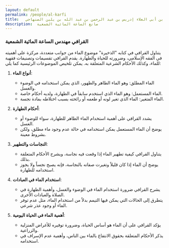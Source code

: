 ```yaml
---
layout: default
permalink: /people/al-karfi
title:   المغربي شهاب الدين القرافي هو شهاب الدين أبو العباس أحمد بن أبي العلاء إدريس بن عبد الرحمن بن عبد الله بن يلين الصنهاجي
description:  صانع الساعة المائية الشمعية
---
```

### القرافي مهندس الساعة المائية الشمعية

يتناول القرافي في كتابه "الذخيرة" موضوع الماء من جوانب متعددة، مركزة على أهميته في الفقه الإسلامي، وضرورته للحياة والطهارة. يقدم القرافي تقسيمات وتصنيفات فقهية للماء، وكذلك الأحكام الشرعية المتعلقة به. يمكن تلخيص الموضوعات الرئيسية كما يلي:

1. **أنواع الماء**:
   - الماء المطلق: وهو الماء الطاهر والطهور، الذي يمكن استخدامه في الوضوء والغسل.
   - الماء المستعمل: وهو الماء الذي استخدم سابقاً في الطهارة، ولديه أحكام خاصة.
   - الماء المتغير: الماء الذي تغير لونه أو طعمه أو رائحته بسبب اختلاطه بمادة نجسة.

2. **أحكام الطهارة**:
   - يشدد القرافي على أهمية استخدام الماء الطاهر للطهارة، سواء للوضوء أو الغسل.
   - يوضح أن الماء المستعمل يمكن استخدامه في حالة عدم وجود ماء مطلق، ولكن بشروط معينة.

3. **النجاسات والتطهير**:
   - يتناول القرافي كيفية تطهير الماء إذا وقعت فيه نجاسة، ويشرح الأحكام المتعلقة بذلك.
   - يوضح أن الماء إذا كان قليلاً وتغيرت صفاته بالنجاسة، فإنه يصبح نجساً ولا يجوز استخدامه للطهارة.

4. **استخدام الماء في العبادات**:
   - يشرح القرافي ضرورة استخدام الماء في الوضوء والغسل، وأهمية الطهارة في الصلاة والعبادات الأخرى.
   - يتطرق إلى الحالات التي يمكن فيها التيمم بدلاً من استخدام الماء، مثل عدم توفر الماء أو وجود عذر شرعي.

5. **أهمية الماء في الحياة اليومية**:
   - يؤكد القرافي على أن الماء هو أساس الحياة، وضرورة توفيره للأغراض المنزلية والزراعية.
   - يذكر الأحكام المتعلقة بحقوق الانتفاع بالماء بين الناس، وأهمية عدم الإسراف في استخدامه.
